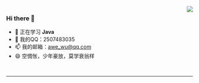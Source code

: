 
<img align="right" src="https://github-readme-stats.vercel.app/api?username=awewu&show_icons=true&theme=vue&locale=cn">

### Hi there 👋

<!--
**awewu/awewu** is a ✨ _special_ ✨ repository because its `README.md` (this file) appears on your GitHub profile.

Here are some ideas to get you started:

- 🔭 当前在四川成都工作     
- 🌱 正在学习 **Java**      
- 👯 想和各位交朋友          
- 🤔 需要各行各业的朋友的帮助   
- 💬 我的QQ：2507483035        
- 📫 我的邮箱：awe_wu@qq.com   
- 😄 空惆怅，少年豪放，莫学衰翁样 
- ⚡ Fun fact: ...

-->

- 🌱 正在学习 **Java**  
- 💬 我的QQ：2507483035        
- 📫 我的邮箱：awe_wu@qq.com  
- 😄 空惆怅，少年豪放，莫学衰翁样 


<!--[![Readme Card](https://github-readme-stats.vercel.app/api/pin/?username=awewu&repo=awewu.github.io)](https://github.com/awewu/awewu.github.io)-->
<br/>
<hr/>
